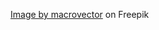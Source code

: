 <a href="https://www.freepik.com/free-vector/software-engineering-background_1528600.htm#query=coding%20background&position=10&from_view=search&track=ais">Image by macrovector</a> on Freepik
